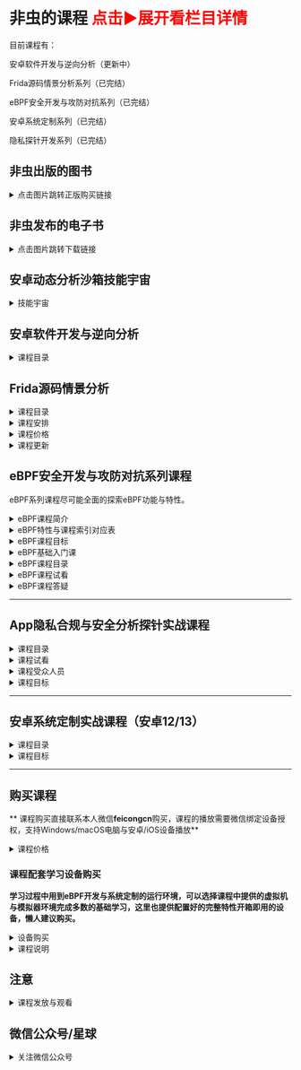 # 非虫的课程 <font color=red>点击▶展开看栏目详情</font>

目前课程有：

安卓软件开发与逆向分析（更新中）

Frida源码情景分析系列（已完结）

eBPF安全开发与攻防对抗系列（已完结）

安卓系统定制系列（已完结）

隐私探针开发系列（已完结）

## 非虫出版的图书

<details>
 
<summary>点击图片跳转正版购买链接</summary>

<div align="center" style="display: flex; justify-content: space-between; max-width: 1200px;">
	<a href="https://item.jd.com/11186337.html">
		<img src="https://github.com/user-attachments/assets/d03b87af-977e-45ad-873e-d1049c495b23" alt="Android软件安全与逆向分析" width="23%" style="max-width: 300px;">
	</a>
 	<a href="https://item.jd.com/12522178.html">
		<img src="https://github.com/user-attachments/assets/008e9cb4-2e4e-4ebe-b24c-5f46d79d3870" alt="Android软件安全权威指南" width="23%" style="max-width: 300px;">
	</a>
	<img src="https://github.com/user-attachments/assets/6af7426f-5e62-45d1-90f4-0d1ba1368b30" alt="macOS软件安全与逆向分析" width="23%" style="max-width: 300px;">
	<a href="https://item.jd.com/10132040684560.html">
		<img src="https://github.com/user-attachments/assets/c1130b54-e600-45e0-ae85-10d82b8706cb" alt="eBPF开发指南从原理到应用" width="23%" style="max-width: 300px;">
	</a>
</div>

</details>

## 非虫发布的电子书

<details>
 
<summary>点击图片跳转下载链接</summary>

关注**软件安全与逆向分析知识星球置顶**，点击图片可以跳转即已发布，可星球下载，优先在视频课程中发布

<div align="center" style="display: flex; justify-content: space-between; max-width: 1200px;">
	<a href="xxxx">
		<img src="https://github.com/user-attachments/assets/db0ba155-f7c1-43ab-9a11-d83290a1b65d" alt="图解数据结构与算法" width="23%" style="max-width: 300px;">
	</a>
 	<a href="https://t.zsxq.com/mBLwU">
		<img src="https://github.com/feicong/android-rom-book/blob/main/cover.png?raw=true" alt="安卓系统定制入门" width="23%" style="max-width: 300px;">
	</a>
	<a href="https://t.zsxq.com/UzqWg">
	<img src="https://github.com/user-attachments/assets/7379facb-e269-49c3-b9e9-e75ff84546d6" alt="Frida开发文档中文版" width="23%" style="max-width: 300px;">
	</a>
	<a href="xxxx">
		<img src="https://github.com/user-attachments/assets/b6fe15bb-39e3-4c92-b429-44fdb19f2d2c" alt="PowerPC汇编语言开发指南" width="23%" style="max-width: 300px;">
	</a>
</div>

<div align="center" style="display: flex; justify-content: space-between; max-width: 1200px;">
	<a href="xxxx">
		<img src="https://github.com/user-attachments/assets/220c1717-42aa-423f-94e3-3d84ab14e87c" alt="ARMv8汇编语言开发指南" width="23%" style="max-width: 300px;">
	</a>
 	<a href="xxxx">
		<img src="https://github.com/user-attachments/assets/5d72ef65-07ce-4699-82cf-dfb7888a3fe9" alt="安卓数据结构与算法实战" width="23%" style="max-width: 300px;">
	</a>
	<a href="xxxx">
		<img src="https://github.com/user-attachments/assets/391da4ce-5b50-408c-b6c6-9c85899ae48c" alt="RISC-V汇编语言开发指南" width="23%" style="max-width: 300px;">
	</a>
	<a href="https://t.zsxq.com/osEYJ">
	<img src="https://github.com/user-attachments/assets/d99af77d-3b0e-4d52-bec8-77240b90e0b0" alt="Linux内核模块编程指南" width="23%" style="max-width: 300px;">
	</a>
</div>

<div align="center" style="display: flex; justify-content: space-between; max-width: 1200px;">
	<a href="xxxx">
	<img src="xx" alt="x" width="23%" style="max-width: 300px;">
	</a>
	<a href="xxxx">
	<img src="xx" alt="x" width="23%" style="max-width: 300px;">
	</a>
	<a href="https://t.zsxq.com/4Ww2U">
	<img src="https://github.com/user-attachments/assets/dacb2f14-b6d0-4c71-848c-375e25bb730f" alt="Stalker技术原理内幕" width="23%" style="max-width: 300px;">
	</a>
	<a href="https://t.zsxq.com/KWtyW">
	<img src="https://github.com/user-attachments/assets/f79aeb19-40bb-46bf-aaca-847eda18f55b" alt="x86_64汇编语⾔开发指南" width="23%" style="max-width: 300px;">
	</a>
	<a href="https://t.zsxq.com/t8HnB">
	<img src="https://github.com/user-attachments/assets/ca657c94-1e46-46d1-895e-881d67984ff7" alt="安全研究员系统配置指南" width="23%" style="max-width: 300px;">
	</a>
</div>


</details>


## 安卓动态分析沙箱技能宇宙


<details>
 
<summary>技能宇宙</summary>

<img width="1433" alt="安卓动态分析沙箱技能宇宙" src="https://github.com/user-attachments/assets/ca27f8bd-a9be-44db-92b9-cc015adf191f">

</details>

## 安卓软件开发与逆向分析

<details>
 
<summary>课程目录</summary>

<img width="4340" height="9168" alt="image" src="https://github.com/user-attachments/assets/e41e3ec8-398e-4023-9212-03a82a21496d" />

</details>

## Frida源码情景分析

<details>
 
<summary>课程目录</summary>

<img width="2070" height="1720" alt="Frida源码情景分析系列课程 - 非虫" src="https://github.com/user-attachments/assets/507229c2-a2ac-43cd-bccd-0141679e5b8b" />

</details>

<details>
 
<summary>课程安排</summary>

- 设定第一季：构建系统与语言基础篇 讲vala语言基础，Frida构建系统以及项目里面的python、nodejs、c、vala等项目的动态调试。

- 设定第二季：Linux系统篇，讲frida-core、devkits、frida-tools等工具的组件接口实现。

- 设定第三季：安卓系统篇，讲firda-gum，各组件工作流程以及在安卓上特定实现的细节，讲hook内幕，frida js调试等。

</details>

<details>
 
<summary>课程价格</summary>

**全季1299。限个人用户参与活动价格。**

</details>

<details>
 
<summary>课程更新</summary>

目前第3季快完结。

</details>


## eBPF安全开发与攻防对抗系列课程

eBPF系列课程尽可能全面的探索eBPF功能与特性。

<details>
 
<summary>eBPF课程简介</summary>

本课程由简到难，循序渐进，设定正式课程共五季内容，84节课程内容，课程根据难度，每集时长约**15**分钟到**120**分钟不等。

课程分为Linux eBPF开发篇，安卓eBPF开发篇，安卓安全对抗篇。具体参见下面课程大纲的思维导图。

本课将带领学员重点学习Linux平台上的eBPF软件开发技术，安卓平台上的eBPF开发与安全对抗。

包含不限于：

- 1. eBPF功能特性
- 2. eBPF MAP数据结构
- 3. eBPF内核helpers方法的使用
- 4. eBPF的程序类型
- 5. bcc/bpftrace/libbpf的API接口与实例
- 6. eBPF功能实战

</details>

<details>
 
 <summary>eBPF特性与课程索引对应表</summary>

### eBPF特性与课程索引对应表

<a href="./eBPF特性与课程索引对应表.md"><img width="1527" alt="image" src="https://user-images.githubusercontent.com/1672927/216501444-9a9d2325-bb8d-4d44-8f50-b7a7051aa378.png"></a>


[点击查看完整eBPF特性与课程索引对应表](./eBPF特性与课程索引对应表.md)

</details>

<details>
 
 <summary>eBPF课程目标</summary>

### eBPF课程目标

完成本课的学习后，您将具备以下能力：

- Linux平台eBPF工具的技术原理与开发能力
- Linux平台上eBPF恶意软件分析能力
- 安卓内核的修改与定制能力
- 安卓平台抓包软件开发
- 自己动手完成eBPF的安全分析环境构建
- 使用eBPF完成安卓App hook
- 使用eBPF完成沙箱环境改机安全对抗

</details>

<details>
 
<summary>eBPF基础入门课</summary>

<img width="1128" alt="eBPF基础入门课" src="https://github.com/feicong/ebpf-course/assets/1672927/ab55c12c-6fad-4a36-8fa8-b491a943e036">

</details>

<details>
 
<summary>eBPF课程目录</summary>

<img width="2029" alt="eBPF安全开发与攻防对抗系列课程 - 非虫" src="https://github.com/user-attachments/assets/d834e8c7-a603-4251-b677-bc9539149fdc">

</details>
 
<details>

<summary>eBPF课程试看</summary>

### eBPF课程试看

[环境搭建](https://mp.weixin.qq.com/s/wGAwcg8VnB4PLREzdNPWng)

<a href="https://mp.weixin.qq.com/s/wGAwcg8VnB4PLREzdNPWng"><img height="400" width="600" alt="环境搭建" src="https://user-images.githubusercontent.com/1672927/216503861-7a02f13f-6410-4cca-a555-0f190f8ed1fa.png"></a>

eBPF程序类型之Socket过滤器

<a href="https://mp.weixin.qq.com/s/mNUxNAmHS-FyF_geK8WlEg"><img height="400" width="600" alt="eBPF程序类型之Socket过滤器" src="https://user-images.githubusercontent.com/1672927/216871910-e83e9903-720a-47e5-b3bb-41b4657edfe0.png"></a>

</details>

<details>
 
 <summary>eBPF课程答疑</summary>

### eBPF课程答疑

1、授课方式，更新进度，多久可以学完?

课程采用录播授课，每位学员单独的本地学习环境。eBPF全季正式课已经更新完成,学员可以随时承地学习，直到学会为止。

2、我需要准备什么学习环境与设备吗?

课程会提供Ubuntu22.04的虚拟机镜像，供学员快速搭建开箱即用的学习环境。

学习环境需要**Windows/macOS/Android手机/iOS手机或平板设备**，课程实验环境可以选择安装Ubuntu24.04系统的虚拟机，或者另外准备好一台安装好Ubuntu24.04系统的电脑也可。

对于第二季与第三季的学员，课程会安卓eBPF的学习环境的镜像环境。可以选择**模拟器/ARM64开发板**等环境安装部署。。如果你手上有安卓设备（Pixel 6）或以上设备在手，也可以作为学习辅助设备。

3、学习需要什么必备的编程基础与知识储备?

学习课程中的内容，需要使用到C、Python、Golang等编程语言，课程基本不涉及C++语言。

课程中大量使用C语言来实现课程内容中讲解的功能。学员需要对C语言熟悉。课程涉及到的Python与Golang语言的内容，不熟悉可以使用C语言版本的程序代替，但掌握这两门语言可以让您学习更加轻松。

除此外，学员还需要对Linux/安卓的软件基本开发流程熟悉，对Linux内核有基本的认识。这些知识课程中也有提供参考资料指导。

4. 我主要学手机端，这个课程需要单独买个学习手机不？

课程提供了虚拟机与模拟器环境，全部代码测试保证可以运行的安卓内核环境为5.10版本。安卓5.4的内核需要编译修改内核来支持代码运行，不保证所有代码可以低版本内核运行。如果不想购买开发板或新版本手机，可以在模拟器环境中学习。

**注意：Pixel6手机可跑全部代码，其它gki2.0内核手机与模拟器环境，第三/四季部分代码已经在第六季适配，选择最新安卓14的6.1内核可跑全部eBPF代码。**

</details>

---


## App隐私合规与安全分析探针实战课程


<details>
 
<summary>课程目录</summary>

<img width="1352" alt="App隐私合规与代码分析探针实战课程" src="https://github.com/feicong/ebpf-course/assets/1672927/b52390df-9bf2-4a23-b164-a163d58f1fea">

</details>


<details>
 
 <summary>课程试看</summary>
 
课程目录设计

<a href="https://mp.weixin.qq.com/s/s_t3hgfVGJcpxWFUHzkSfQ"><img height="400" width="600" alt="App隐私合规与安全分析探针实战课程" src="https://user-images.githubusercontent.com/1672927/218050607-72aed515-a33a-4217-aa4c-658fcb970acb.png"></a>

</details>

<details>
 
 <summary>课程受众人员</summary>
 
- 隐私合规从业人员
- App逆向分析人员
- 安全沙箱开发人员
- 安全爱好者
- 爬虫与反爬相关从业人员
- 业务风控从业人员

</details>

<details>
 
<summary>课程目标</summary>

完成本课的学习后，您将具备以下能力：

- Frida一些高级功能的使用
- 使用Frida快速调试API的技巧
- 网络安全相关的法律法规
- 安卓设备指纹API接口的认识
- 安卓设备指纹API接口数据的获取
- 自己动手打造隐私合规数据采集工具
- 不同版本中敏感API差异
- 安卓敏感行为的分析

</details>

---


## 安卓系统定制实战课程（安卓12/13）

<details>

<summary>课程目录</summary>

<img width="3192" height="3514" alt="image" src="https://github.com/user-attachments/assets/9f97f0d8-6bee-4d3d-bab1-ed4ea8e4b50a" />

</details>

<details>
 
<summary>课程目标</summary>

完成本课的学习后，您将具备以下能力：

- 安卓系统源码下载编译修改的技能
- 安卓内核源码开发调试的能力
- 安卓内核模块开发调试的能力
- 安卓系统源码的规范管理
- 构建自己专属的安卓系统能力
- 改造安卓框架添加分析功能的能力
- 云手机的了解与制作基础
- 改造安卓集成安全分析工具的能力

</details>

---


## 购买课程

** 课程购买直接联系本人微信**feicongcn**购买，课程的播放需要微信绑定设备授权，支持Windows/macOS电脑与安卓/iOS设备播放**

<details>
 
<summary>课程价格</summary>
 
安卓软件开发与逆向分析（含第1、2、3**阶段），个人价格**2799**元，企业价格**3799**元。

eBPF课程全季（含第1、2、3、4、5、6**季），个人价格**3799**元，企业价格**4699**元。

App隐私合规与安全分析探针实战课程全季（含第1、2、3季），价格**1499**元。

安卓系统定制实战课程全季（含第1、2、3季），全季价格**1499**元。

Frida源码情景分析（含第1、2、3季），全季价格**1299**元。

</details>


### 课程配套学习设备购买

**学习过程中用到eBPF开发与系统定制的运行环境，可以选择课程中提供的虚拟机与模拟器环境完成多数的基础学习，这里也提供配置好的完整特性开箱即用的设备，懒人建议购买。**

<details>
 
<summary>设备购买</summary>
 
全新开发板orangepi 5plus 32g+512g ssd+5v4a电源+外壳风扇+wifi网卡+网线与螺丝工具，以及配套的配置文档。价格**2165**元。

</details>

<details>
 
<summary>课程说明</summary>

eBPF系列课程学习过程中涉及的安卓环境搭建：

使用Pixel6设备，环境搭建可参考eBPF第3季7集与第6季3集与第6季第8集。

使用CuttleFish模拟器，环境搭建可以参考eBPF第2季1集。

使用arm开发板，环境搭建可以参考eBPF第2季2集与第4季6集。

</details>


## 注意

<details>
 
<summary>课程发放与观看</summary>
 
**视频课程由于性质原因，代码与课程一旦发放，不支持任何理由的退款，购买前请知晓！**

</details>


## 微信公众号/星球

<details>
 
<summary>关注微信公众号</summary>

<img width="454" alt="image" src="https://github.com/user-attachments/assets/e1bdaf8f-a372-4a60-b9de-b3a7d2ec68d0" />

## 知识星球

<img width="454" alt="image" src="https://github.com/user-attachments/assets/e6eecc6b-2d42-4ecf-9380-605121c7dcc9" />

</details>
